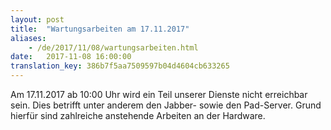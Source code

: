 ```yaml
---
layout: post
title:  "Wartungsarbeiten am 17.11.2017"
aliases:
    - /de/2017/11/08/wartungsarbeiten.html
date:   2017-11-08 16:00:00
translation_key: 386b7f5aa7509597b04d4604cb633265
---
```

Am 17.11.2017 ab 10:00 Uhr wird ein Teil unserer Dienste nicht erreichbar sein. 
Dies betrifft unter anderem den Jabber- sowie den Pad-Server.
Grund hierfür sind zahlreiche anstehende Arbeiten an der Hardware.




